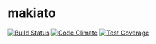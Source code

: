 # makiato
[![Build Status](https://travis-ci.org/makiatojs/makiato.svg?branch=master)](https://travis-ci.org/makiatojs/makiato)
[![Code Climate](https://codeclimate.com/github/makiatojs/makiato/badges/gpa.svg)](https://codeclimate.com/github/makiatojs/makiato)
[![Test Coverage](https://codeclimate.com/github/makiatojs/makiato/badges/coverage.svg)](https://codeclimate.com/github/makiatojs/makiato/coverage)
